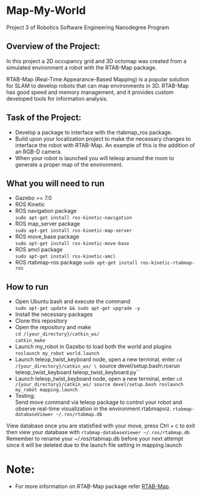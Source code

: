 # Map-My-World
Project 3 of Robotics Software Engineering Nanodegree Program 

## Overview of the Project:
In this project a 2D occupancy grid and 3D octomap was created from a simulated environment a robot with the RTAB-Map package.

RTAB-Map (Real-Time Appearance-Based Mapping) is a popular solution for SLAM to develop robots that can map environments in 3D. RTAB-Map has good speed and memory management, and it provides custom developed tools for information analysis. 

## Task of the Project:
* Develop a package to interface with the rtabmap_ros package.
* Build upon your localization project to make the necessary changes to interface the robot with RTAB-Map. An example of this is the addition of an RGB-D camera.
* When your robot is launched you will teleop around the room to generate a proper map of the environment.

## What you will need to run 
* Gazebo >= 7.0
* ROS Kinetic
* ROS navigation package \
`sudo apt-get install ros-kinetic-navigation`
* ROS map_server package \
`sudo apt-get install ros-kinetic-map-server`
* ROS move_base package \
`sudo apt-get install ros-kinetic-move-base`
* ROS amcl package \
`sudo apt-get install ros-kinetic-amcl`
* ROS rtabmap-ros package 
`sudo apt-get install ros-kinetic-rtabmap-ros ` 


## How to run 
* Open Ubuntu bash and execute the command \
`sudo apt-get update && sudo apt-get upgrade -y`
* Install the necessary packages 
* Clone this repository 
* Open the repository and make \
`cd /(your_directory}/catkin_ws/` \
`catkin_make`
* Launch my_robot in Gazebo to load both the world and plugins
`roslaunch my_robot world.launch`
* Launch teleop_twist_keyboard node, open a new terminal, enter
`cd /{your_directory}/catkin_ws/ \
`source devel/setup.bash` \
`rosrun teleop_twist_keyboard teleop_twist_keyboard.py``
* Launch teleop_twist_keyboard node, open a new terminal, enter
`cd /{your_directory}/catkin_ws/
source devel/setup.bash
roslaunch my_robot mapping.launch`
* Testing: \
Send move command via teleop package to control your robot and observe real-time visualization in the environment rtabmapviz.
`rtabmap-databaseViewer ~/.ros/rtabmap.db`

 View database once you are statisfied with your move, press Ctrl + c to exit then view your database with `rtabmap-databaseViewer ~/.ros/rtabmap.db`
 Remember to rename your ~/.ros/rtabmap.db before your next attempt since it will be deleted due to the launch file setting in mapping.launch




# Note:
* For more information on RTAB-Map package refer [RTAB-Map](http://wiki.ros.org/rtabmap_ros).
